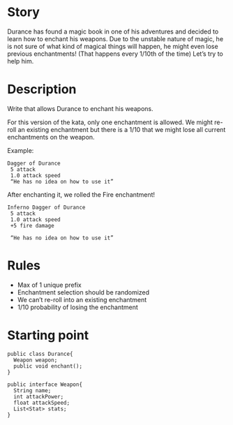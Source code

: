 # Story

Durance has found a magic book in one of his adventures and decided to learn how to enchant his weapons. Due to the unstable nature of magic, he is not sure of what kind of magical things will happen, he might even lose previous enchantments! (That happens every 1/10th of the time) Let’s try to help him.


# Description
Write <INSERT WORD HERE> that allows Durance to enchant his weapons.

For this version of the kata, only one enchantment is allowed. We might re-roll an existing enchantment but there is a 1/10 that we might lose all current enchantments on the weapon.

Example:

```
Dagger of Durance
 5 attack
 1.0 attack speed
 “He has no idea on how to use it”
```
After enchanting it, we rolled the Fire enchantment!

```
Inferno Dagger of Durance
 5 attack
 1.0 attack speed
 +5 fire damage
	
 “He has no idea on how to use it”
```

# Rules

- Max of 1 unique prefix
- Enchantment selection should be randomized
- We can’t re-roll into an existing enchantment
- 1/10 probability of losing the enchantment


# Starting point

```
public class Durance{
  Weapon weapon;
  public void enchant();
}

public interface Weapon{
  String name;
  int attackPower;
  float attackSpeed;
  List<Stat> stats;
}
```
